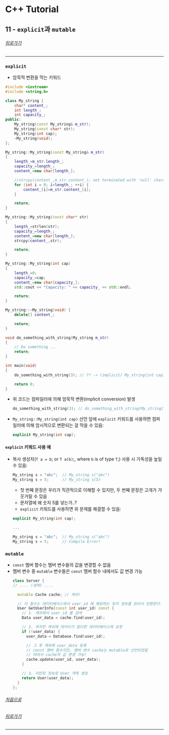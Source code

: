 # C++ Tutorial
## 11 - `explicit`과 `mutable`
###### [뒤로가기](/tutorial/#index)
---
### `explicit`
* 암묵적 변환을 막는 키워드
```cpp
#include <iostream>
#include <string.h>

class My_string {
    char* content_;
    int length_;
    int capacity_;
public:
    My_string(const My_string& m_str);
    My_string(const char* str);
    My_string(int cap);
    ~My_string(void);
};

My_string::My_string(const My_string& m_str)
{
    length_=m_str.length_;
    capacity_=length_;
    content_=new char[length_];

    //strcpy(content_,m_str.content_); not terminated with 'null' character
    for (int i = 0; i<length_; ++i) {
        content_[i]=m_str.content_[i];
    }

    return;
}

My_string::My_string(const char* str) 
{
    length_=strlen(str);
    capacity_=length_;
    content_=new char[length_];
    strcpy(content_,str);

    return;
}

My_string::My_string(int cap) 
{
    length_=0;
    capacity_=cap;
    content_=new char[capacity_];
    std::cout << "Capacity: " << capacity_ << std::endl;

    return;
}

My_string::~My_string(void) {
    delete[] content_;

    return;
}

void do_something_with_string(My_string m_str)
{
    // Do something ...
    return;
}

int main(void)
{
    do_something_with_string(3); // ?? -> (implicit) My_string(int cap);

    return 0;
}
```

* 위 코드는 컴파일러에 의해 암묵적 변환(implicit conversion) 발생
    ```cpp
    do_something_with_string(3); // do_something_with_string(My_string(3));
    ```

* `My_string::My_string(int cap)` 선언 앞에 `explicit` 키워드를 사용하면 컴파일러에 의해 암시적으로 변환되는 걸 막을 수 있음:
    ```cpp
    explicit My_string(int cap);
    ```

#### `explicit` 키워드 사용 예
* 복사 생성자(`T a = b`; or `T a(b)`;, where `b` is of type `T`;) 사용 시 가독성을 높일 수 있음:
    ```cpp
    My_string s = "abc";  // My_string s("abc")
    My_string s = 5;      // My_string s(5)
    ```
    * 첫 번째 문장은 우리가 직관적으로 이해할 수 있지만, 두 번째 문장은 고개가 갸웃거릴 수 있음
    * 문자열에 왜 숫자 5를 넣는가..?
    * `explicit` 키워드를 사용하면 위 문제를 해결할 수 있음:

    ```cpp
    explicit My_string(int cap);
    
    ...

    My_string s = "abc";  // My_string s("abc")
    My_string s = 5;      // Compile Error!
    ```

### `mutable`
* `const` 멤버 함수는 멤버 변수들의 값을 변경할 수 없음
* 멤버 변수 중 `mutable` 변수들은 `const` 멤버 함수 내에서도 값 변경 가능
  ```cpp
  class Server {
  // .... (생략) ....

    mutable Cache cache; // 캐쉬!

    // 이 함수는 데이터베이스에서 user_id 에 해당하는 유저 정보를 읽어서 반환한다.
    User GetUserInfo(const int user_id) const {
      // 1. 캐쉬에서 user_id 를 검색
      Data user_data = cache.find(user_id);

      // 2. 하지만 캐쉬에 데이터가 없다면 데이터베이스에 요청
      if (!user_data) {
        user_data = Database.find(user_id);

        // 그 후 캐쉬에 user_data 등록
        // const 멤버 함수지만, 멤버 변수 cache는 mutable로 선언되었음
        // 따라서 cache의 값 변경 가능!
        cache.update(user_id, user_data);
      }

      // 3. 리턴된 정보로 User 객체 생성
      return User(user_data);
    }
  };
  ```

###### [처음으로](#c-tutorial)
###### [뒤로가기](/tutorial/#index)
---